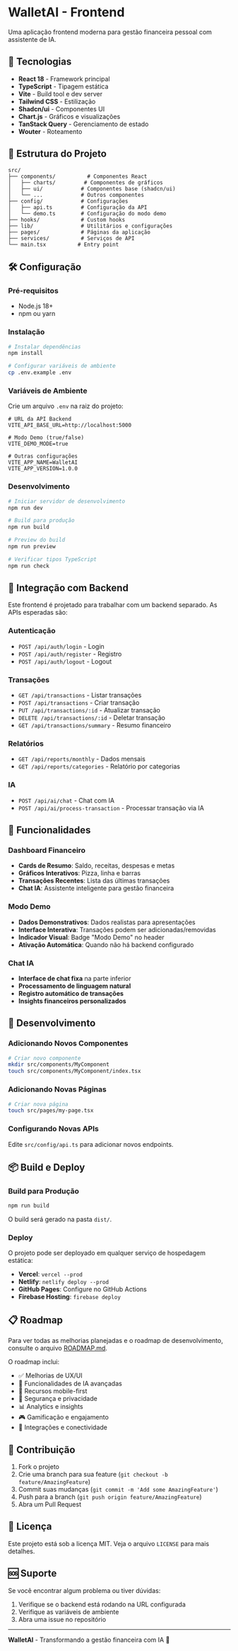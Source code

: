 # WalletAI - Frontend

Uma aplicação frontend moderna para gestão financeira pessoal com assistente de IA.

## 🚀 Tecnologias

- **React 18** - Framework principal
- **TypeScript** - Tipagem estática
- **Vite** - Build tool e dev server
- **Tailwind CSS** - Estilização
- **Shadcn/ui** - Componentes UI
- **Chart.js** - Gráficos e visualizações
- **TanStack Query** - Gerenciamento de estado
- **Wouter** - Roteamento

## 📁 Estrutura do Projeto

```
src/
├── components/          # Componentes React
│   ├── charts/         # Componentes de gráficos
│   ├── ui/            # Componentes base (shadcn/ui)
│   └── ...            # Outros componentes
├── config/            # Configurações
│   ├── api.ts         # Configuração da API
│   └── demo.ts        # Configuração do modo demo
├── hooks/             # Custom hooks
├── lib/               # Utilitários e configurações
├── pages/             # Páginas da aplicação
├── services/          # Serviços de API
└── main.tsx          # Entry point
```

## 🛠️ Configuração

### Pré-requisitos

- Node.js 18+
- npm ou yarn

### Instalação

```bash
# Instalar dependências
npm install

# Configurar variáveis de ambiente
cp .env.example .env
```

### Variáveis de Ambiente

Crie um arquivo `.env` na raiz do projeto:

```env
# URL da API Backend
VITE_API_BASE_URL=http://localhost:5000

# Modo Demo (true/false)
VITE_DEMO_MODE=true

# Outras configurações
VITE_APP_NAME=WalletAI
VITE_APP_VERSION=1.0.0
```

### Desenvolvimento

```bash
# Iniciar servidor de desenvolvimento
npm run dev

# Build para produção
npm run build

# Preview do build
npm run preview

# Verificar tipos TypeScript
npm run check
```

## 🔌 Integração com Backend

Este frontend é projetado para trabalhar com um backend separado. As APIs esperadas são:

### Autenticação
- `POST /api/auth/login` - Login
- `POST /api/auth/register` - Registro
- `POST /api/auth/logout` - Logout

### Transações
- `GET /api/transactions` - Listar transações
- `POST /api/transactions` - Criar transação
- `PUT /api/transactions/:id` - Atualizar transação
- `DELETE /api/transactions/:id` - Deletar transação
- `GET /api/transactions/summary` - Resumo financeiro

### Relatórios
- `GET /api/reports/monthly` - Dados mensais
- `GET /api/reports/categories` - Relatório por categorias

### IA
- `POST /api/ai/chat` - Chat com IA
- `POST /api/ai/process-transaction` - Processar transação via IA

## 🎨 Funcionalidades

### Dashboard Financeiro
- **Cards de Resumo**: Saldo, receitas, despesas e metas
- **Gráficos Interativos**: Pizza, linha e barras
- **Transações Recentes**: Lista das últimas transações
- **Chat IA**: Assistente inteligente para gestão financeira

### Modo Demo
- **Dados Demonstrativos**: Dados realistas para apresentações
- **Interface Interativa**: Transações podem ser adicionadas/removidas
- **Indicador Visual**: Badge "Modo Demo" no header
- **Ativação Automática**: Quando não há backend configurado

### Chat IA
- **Interface de chat fixa** na parte inferior
- **Processamento de linguagem natural**
- **Registro automático de transações**
- **Insights financeiros personalizados**

## 🔧 Desenvolvimento

### Adicionando Novos Componentes

```bash
# Criar novo componente
mkdir src/components/MyComponent
touch src/components/MyComponent/index.tsx
```

### Adicionando Novas Páginas

```bash
# Criar nova página
touch src/pages/my-page.tsx
```

### Configurando Novas APIs

Edite `src/config/api.ts` para adicionar novos endpoints.

## 📦 Build e Deploy

### Build para Produção

```bash
npm run build
```

O build será gerado na pasta `dist/`.

### Deploy

O projeto pode ser deployado em qualquer serviço de hospedagem estática:

- **Vercel**: `vercel --prod`
- **Netlify**: `netlify deploy --prod`
- **GitHub Pages**: Configure no GitHub Actions
- **Firebase Hosting**: `firebase deploy`

## 📋 Roadmap

Para ver todas as melhorias planejadas e o roadmap de desenvolvimento, consulte o arquivo [ROADMAP.md](./ROADMAP.md).

O roadmap inclui:
- ✅ Melhorias de UX/UI
- 🤖 Funcionalidades de IA avançadas
- 📱 Recursos mobile-first
- 🔐 Segurança e privacidade
- 📊 Analytics e insights
- 🎮 Gamificação e engajamento
- 🔗 Integrações e conectividade

## 🤝 Contribuição

1. Fork o projeto
2. Crie uma branch para sua feature (`git checkout -b feature/AmazingFeature`)
3. Commit suas mudanças (`git commit -m 'Add some AmazingFeature'`)
4. Push para a branch (`git push origin feature/AmazingFeature`)
5. Abra um Pull Request

## 📄 Licença

Este projeto está sob a licença MIT. Veja o arquivo `LICENSE` para mais detalhes.

## 🆘 Suporte

Se você encontrar algum problema ou tiver dúvidas:

1. Verifique se o backend está rodando na URL configurada
2. Verifique as variáveis de ambiente
3. Abra uma issue no repositório

---

**WalletAI** - Transformando a gestão financeira com IA 🚀 